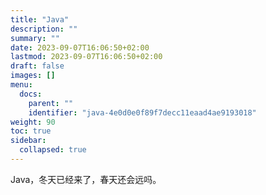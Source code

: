 ```yaml
---
title: "Java"
description: ""
summary: ""
date: 2023-09-07T16:06:50+02:00
lastmod: 2023-09-07T16:06:50+02:00
draft: false
images: []
menu:
  docs:
    parent: ""
    identifier: "java-4e0d0e0f89f7decc11eaad4ae9193018"
weight: 90
toc: true
sidebar:
  collapsed: true
---
```


Java，冬天已经来了，春天还会远吗。
